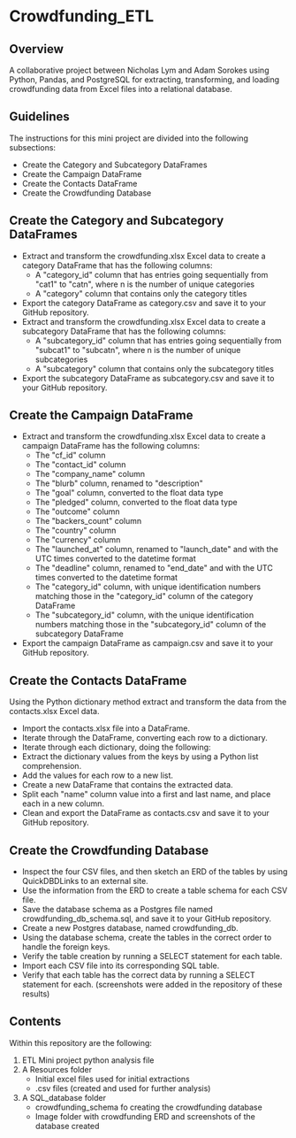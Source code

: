 # Crowdfunding_ETL

## Overview

A collaborative project between Nicholas Lym and Adam Sorokes using Python, Pandas, and PostgreSQL for extracting, transforming, and loading crowdfunding data from Excel files into a relational database.

## Guidelines
The instructions for this mini project are divided into the following subsections:
   
   * Create the Category and Subcategory DataFrames
   * Create the Campaign DataFrame
   * Create the Contacts DataFrame
   * Create the Crowdfunding Database

## Create the Category and Subcategory DataFrames

   * Extract and transform the crowdfunding.xlsx Excel data to create a category DataFrame that has the following columns:
      * A "category_id" column that has entries going sequentially from "cat1" to "catn", where n is the number of unique categories
      * A "category" column that contains only the category titles
   * Export the category DataFrame as category.csv and save it to your GitHub repository.
   * Extract and transform the crowdfunding.xlsx Excel data to create a subcategory DataFrame that has the following columns:
      * A "subcategory_id" column that has entries going sequentially from "subcat1" to "subcatn", where n is the number of unique subcategories
      * A "subcategory" column that contains only the subcategory titles
   * Export the subcategory DataFrame as subcategory.csv and save it to your GitHub repository.

## Create the Campaign DataFrame

   * Extract and transform the crowdfunding.xlsx Excel data to create a campaign DataFrame has the following columns:
      * The "cf_id" column
      * The "contact_id" column
      * The "company_name" column
      * The "blurb" column, renamed to "description"
      * The "goal" column, converted to the float data type
      * The "pledged" column, converted to the float data type
      * The "outcome" column
      * The "backers_count" column
      * The "country" column
      * The "currency" column
      * The "launched_at" column, renamed to "launch_date" and with the UTC times converted to the datetime format
      * The "deadline" column, renamed to "end_date" and with the UTC times converted to the datetime format
      * The "category_id" column, with unique identification numbers matching those in the "category_id" column of the category DataFrame
      * The "subcategory_id" column, with the unique identification numbers matching those in the "subcategory_id" column of the subcategory DataFrame
   * Export the campaign DataFrame as campaign.csv and save it to your GitHub repository.

## Create the Contacts DataFrame

Using the Python dictionary method extract and transform the data from the contacts.xlsx Excel data.

   * Import the contacts.xlsx file into a DataFrame.
   * Iterate through the DataFrame, converting each row to a dictionary.
   * Iterate through each dictionary, doing the following:
   * Extract the dictionary values from the keys by using a Python list comprehension.
   * Add the values for each row to a new list.
   * Create a new DataFrame that contains the extracted data.
   * Split each "name" column value into a first and last name, and place each in a new column.
   * Clean and export the DataFrame as contacts.csv and save it to your GitHub repository.

## Create the Crowdfunding Database

   * Inspect the four CSV files, and then sketch an ERD of the tables by using QuickDBDLinks to an external site.
   * Use the information from the ERD to create a table schema for each CSV file.
   * Save the database schema as a Postgres file named crowdfunding_db_schema.sql, and save it to your GitHub repository.
   * Create a new Postgres database, named crowdfunding_db.
   * Using the database schema, create the tables in the correct order to handle the foreign keys.
   * Verify the table creation by running a SELECT statement for each table.
   * Import each CSV file into its corresponding SQL table.
   * Verify that each table has the correct data by running a SELECT statement for each. (screenshots were added in the repository of these results)

## Contents

Within this repository are the following:
   1. ETL Mini project python analysis file
   2. A Resources folder
      + Initial excel files used for initial extractions
      + .csv files (created and used for further analysis)
   3. A SQL_database folder
      + crowdfunding_schema fo  creating the crowdfunding database
      + Image folder with crowdfunding ERD and screenshots of the database created
    

